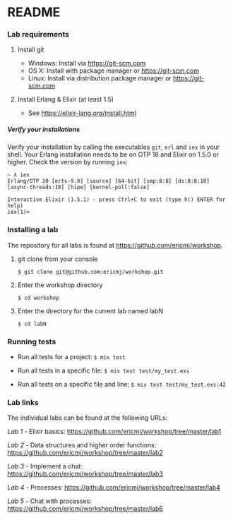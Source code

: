 # README

### Lab requirements

  1. Install git
     - Windows: Install via https://git-scm.com
     - OS X: Install with package manager or https://git-scm.com
     - Linux: Install via distribution package manager or https://git-scm.com

  2. Install Erlang & Elixir (at least 1.5)
     - See https://elixir-lang.org/install.html

##### Verify your installations

Verify your installation by calling the executables `git`, `erl` and `iex` in
your shell. Your Erlang installation needs to be on OTP 18 and Elixir on 1.5.0
or higher. Check the version by running `iex`:

```
~ λ iex
Erlang/OTP 20 [erts-9.0] [source] [64-bit] [smp:8:8] [ds:8:8:10] [async-threads:10] [hipe] [kernel-poll:false]

Interactive Elixir (1.5.1) - press Ctrl+C to exit (type h() ENTER for help)
iex(1)>
```


### Installing a lab

The repository for all labs is found at https://github.com/ericmj/workshop.

  1. git clone from your console

        ```$ git clone git@github.com:ericmj/workshop.git```

  2. Enter the workshop directory

        ```$ cd workshop```

  2. Enter the directory for the current lab named labN

        ```$ cd labN```


### Running tests

 * Run all tests for a project: `$ mix test`

 * Run all tests in a specific file: `$ mix test test/my_test.exs`

 * Run all tests on a specific file and line: `$ mix test test/my_test.exs:42`


### Lab links

The individual labs can be found at the following URLs:

*Lab 1* - Elixir basics: https://github.com/ericmj/workshop/tree/master/lab1

*Lab 2* - Data structures and higher order functions: https://github.com/ericmj/workshop/tree/master/lab2

*Lab 3* - Implement a chat: https://github.com/ericmj/workshop/tree/master/lab3

*Lab 4* - Processes: https://github.com/ericmj/workshop/tree/master/lab4

*Lab 5* - Chat with processes: https://github.com/ericmj/workshop/tree/master/lab6
